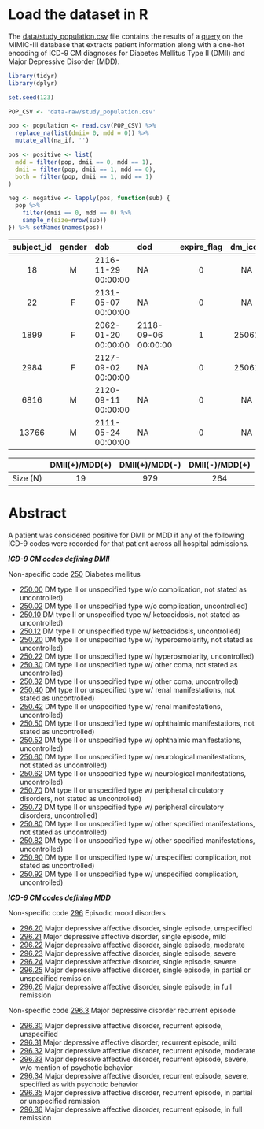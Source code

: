
Load the dataset in R
=====================

The [data/study_population.csv](data/study_population.csv) file contains
the results of a [query](sql/study_population.sql) on the MIMIC-III
database that extracts patient information along with a one-hot encoding
of ICD-9 CM diagnoses for Diabetes Mellitus Type II (DMII) and Major
Depressive Disorder (MDD).

``` r
library(tidyr)
library(dplyr)

set.seed(123)

POP_CSV <- 'data-raw/study_population.csv'

pop <- population <- read.csv(POP_CSV) %>%
  replace_na(list(dmii= 0, mdd = 0)) %>%
  mutate_all(na_if, '')

pos <- positive <- list(
  mdd = filter(pop, dmii == 0, mdd == 1), 
  dmii = filter(pop, dmii == 1, mdd == 0), 
  both = filter(pop, dmii == 1, mdd == 1) 
)

neg <- negative <- lapply(pos, function(sub) {
  pop %>% 
    filter(dmii == 0, mdd == 0) %>%
    sample_n(size=nrow(sub))
}) %>% setNames(names(pos))
```

| subject\_id | gender | dob                 | dod                 | expire\_flag | dm\_icd9 | dmii | dd\_icd9 | mdd |
|:-----------:|:------:|:--------------------|:--------------------|:------------:|:--------:|:----:|:--------:|:---:|
|      18     |    M   | 2116-11-29 00:00:00 | NA                  |       0      |    NA    |   0  |   29633  |  1  |
|      22     |    F   | 2131-05-07 00:00:00 | NA                  |       0      |    NA    |   0  |   29620  |  1  |
|     1899    |    F   | 2062-01-20 00:00:00 | 2118-09-06 00:00:00 |       1      |   25061  |   1  |   29620  |  1  |
|     2984    |    F   | 2127-09-02 00:00:00 | NA                  |       0      |   25061  |   1  |   29620  |  1  |
|     6816    |    M   | 2120-09-11 00:00:00 | NA                  |       0      |    NA    |   0  |    NA    |  0  |
|    13766    |    M   | 2111-05-24 00:00:00 | NA                  |       0      |    NA    |   0  |    NA    |  0  |

|          | DMII(+)/MDD(+) | DMII(+)/MDD(-) | DMII(-)/MDD(+) |
|----------|:--------------:|:--------------:|:--------------:|
| Size (N) |       19       |       979      |       264      |


Abstract
========

A patient was considered positive for DMII or MDD if any of the
following ICD-9 codes were recorded for that patient across all hospital
admissions.

***ICD-9 CM codes defining DMII***

Non-specific code
[250](http://www.icd9data.com/2014/Volume1/240-279/249-259/250/default.htm)
Diabetes mellitus

-   [250.00](http://www.icd9data.com/2014/Volume1/240-279/249-259/250/250.00.htm)
    DM type II or unspecified type w/o complication, not stated as
    uncontrolled)
-   [250.02](http://www.icd9data.com/2014/Volume1/240-279/249-259/250/250.02.htm)
    DM type II or unspecified type w/o complication, uncontrolled)
-   [250.10](http://www.icd9data.com/2014/Volume1/240-279/249-259/250/250.10.htm)
    DM type II or unspecified type w/ ketoacidosis, not stated as
    uncontrolled)
-   [250.12](http://www.icd9data.com/2014/Volume1/240-279/249-259/250/250.12.htm)
    DM type II or unspecified type w/ ketoacidosis, uncontrolled)
-   [250.20](http://www.icd9data.com/2014/Volume1/240-279/249-259/250/250.20.htm)
    DM type II or unspecified type w/ hyperosmolarity, not stated as
    uncontrolled)
-   [250.22](http://www.icd9data.com/2014/Volume1/240-279/249-259/250/250.22.htm)
    DM type II or unspecified type w/ hyperosmolarity, uncontrolled)
-   [250.30](http://www.icd9data.com/2014/Volume1/240-279/249-259/250/250.30.htm)
    DM type II or unspecified type w/ other coma, not stated as
    uncontrolled)
-   [250.32](http://www.icd9data.com/2014/Volume1/240-279/249-259/250/250.32.htm)
    DM type II or unspecified type w/ other coma, uncontrolled)
-   [250.40](http://www.icd9data.com/2014/Volume1/240-279/249-259/250/250.40.htm)
    DM type II or unspecified type w/ renal manifestations, not stated
    as uncontrolled)
-   [250.42](http://www.icd9data.com/2014/Volume1/240-279/249-259/250/250.42.htm)
    DM type II or unspecified type w/ renal manifestations,
    uncontrolled)
-   [250.50](http://www.icd9data.com/2014/Volume1/240-279/249-259/250/250.50.htm)
    DM type II or unspecified type w/ ophthalmic manifestations, not
    stated as uncontrolled)
-   [250.52](http://www.icd9data.com/2014/Volume1/240-279/249-259/250/250.52.htm)
    DM type II or unspecified type w/ ophthalmic manifestations,
    uncontrolled)
-   [250.60](http://www.icd9data.com/2014/Volume1/240-279/249-259/250/250.60.htm)
    DM type II or unspecified type w/ neurological manifestations, not
    stated as uncontrolled)
-   [250.62](http://www.icd9data.com/2014/Volume1/240-279/249-259/250/250.62.htm)
    DM type II or unspecified type w/ neurological manifestations,
    uncontrolled)
-   [250.70](http://www.icd9data.com/2014/Volume1/240-279/249-259/250/250.70.htm)
    DM type II or unspecified type w/ peripheral circulatory disorders,
    not stated as uncontrolled)
-   [250.72](http://www.icd9data.com/2014/Volume1/240-279/249-259/250/250.72.htm)
    DM type II or unspecified type w/ peripheral circulatory disorders,
    uncontrolled)
-   [250.80](http://www.icd9data.com/2014/Volume1/240-279/249-259/250/250.80.htm)
    DM type II or unspecified type w/ other specified manifestations,
    not stated as uncontrolled)
-   [250.82](http://www.icd9data.com/2014/Volume1/240-279/249-259/250/250.82.htm)
    DM type II or unspecified type w/ other specified manifestations,
    uncontrolled)
-   [250.90](http://www.icd9data.com/2014/Volume1/240-279/249-259/250/250.90.htm)
    DM type II or unspecified type w/ unspecified complication, not
    stated as uncontrolled)
-   [250.92](http://www.icd9data.com/2014/Volume1/240-279/249-259/250/250.92.htm)
    DM type II or unspecified type w/ unspecified complication,
    uncontrolled)

***ICD-9 CM codes defining MDD***

Non-specific code
[296](http://www.icd9data.com/2014/Volume1/290-319/295-299/296/default.htm)
Episodic mood disorders

-   [296.20](http://www.icd9data.com/2014/Volume1/290-319/295-299/296/296.20.htm)
    Major depressive affective disorder, single episode, unspecified
-   [296.21](http://www.icd9data.com/2014/Volume1/290-319/295-299/296/296.21.htm)
    Major depressive affective disorder, single episode, mild
-   [296.22](http://www.icd9data.com/2014/Volume1/290-319/295-299/296/296.22.htm)
    Major depressive affective disorder, single episode, moderate
-   [296.23](http://www.icd9data.com/2014/Volume1/290-319/295-299/296/296.23.htm)
    Major depressive affective disorder, single episode, severe
-   [296.24](http://www.icd9data.com/2014/Volume1/290-319/295-299/296/296.24.htm)
    Major depressive affective disorder, single episode, severe
-   [296.25](http://www.icd9data.com/2014/Volume1/290-319/295-299/296/296.25.htm)
    Major depressive affective disorder, single episode, in partial or
    unspecified remission
-   [296.26](http://www.icd9data.com/2014/Volume1/290-319/295-299/296/296.26.htm)
    Major depressive affective disorder, single episode, in full
    remission

Non-specific code
[296.3](http://www.icd9data.com/2014/Volume1/290-319/295-299/296/296.3.htm)
Major depressive disorder recurrent episode

-   [296.30](http://www.icd9data.com/2014/Volume1/290-319/295-299/296/296.30.htm)
    Major depressive affective disorder, recurrent episode, unspecified
-   [296.31](http://www.icd9data.com/2014/Volume1/290-319/295-299/296/296.31.htm)
    Major depressive affective disorder, recurrent episode, mild
-   [296.32](http://www.icd9data.com/2014/Volume1/290-319/295-299/296/296.32.htm)
    Major depressive affective disorder, recurrent episode, moderate
-   [296.33](http://www.icd9data.com/2014/Volume1/290-319/295-299/296/296.33.htm)
    Major depressive affective disorder, recurrent episode, severe, w/o
    mention of psychotic behavior
-   [296.34](http://www.icd9data.com/2014/Volume1/290-319/295-299/296/296.34.htm)
    Major depressive affective disorder, recurrent episode, severe,
    specified as with psychotic behavior
-   [296.35](http://www.icd9data.com/2014/Volume1/290-319/295-299/296/296.35.htm)
    Major depressive affective disorder, recurrent episode, in partial
    or unspecified remission
-   [296.36](http://www.icd9data.com/2014/Volume1/290-319/295-299/296/296.36.htm)
    Major depressive affective disorder, recurrent episode, in full
    remission
